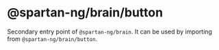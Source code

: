 # @spartan-ng/brain/button

Secondary entry point of `@spartan-ng/brain`. It can be used by importing from `@spartan-ng/brain/button`.
